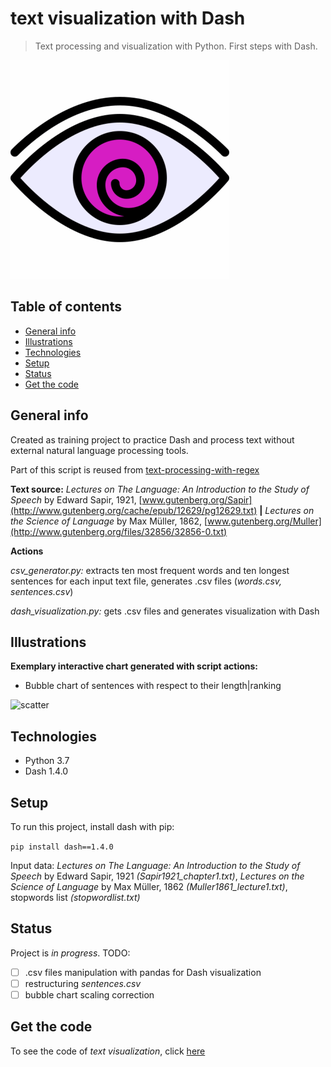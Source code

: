 # text visualization with Dash
> Text processing and visualization with Python. First steps with Dash.

![data](/images/data.gif)

## Table of contents
* [General info](#general-info)
* [Illustrations](#illustrations)
* [Technologies](#technologies)
* [Setup](#setup)
* [Status](#status)
* [Get the code](#get-the-code)

## General info
Created as training project to practice Dash and process text without external natural language processing tools.

Part of this script is reused from [text-processing-with-regex](https://github.com/Malwoiniak/text-processing-with-regex)

**Text source:** *Lectures on The Language: An Introduction to the Study of Speech* by Edward Sapir, 1921, 
[www.gutenberg.org/Sapir](http://www.gutenberg.org/cache/epub/12629/pg12629.txt) **|** *Lectures on the Science of Language* by Max Müller, 1862, [www.gutenberg.org/Muller](http://www.gutenberg.org/files/32856/32856-0.txt)

**Actions**

*csv_generator.py:* extracts ten most frequent words and ten longest sentences for each input text file, generates .csv files (*words.csv, sentences.csv*)

*dash_visualization.py:* gets .csv files and generates visualization with Dash

## Illustrations
**Exemplary interactive chart generated with script actions:**
- Bubble chart of sentences with respect to their length|ranking 

![scatter](/images/bubble.jpg)

## Technologies
* Python 3.7
* Dash 1.4.0

## Setup
To run this project, install dash with pip: 

`pip install dash==1.4.0`

Input data: *Lectures on The Language: An Introduction to the Study of Speech* by Edward Sapir, 1921 *(Sapir1921_chapter1.txt)*, *Lectures on the Science of Language* by Max Müller, 1862 *(Muller1861_lecture1.txt)*, stopwords list *(stopwordlist.txt)*

## Status
Project is _in progress_. TODO: 
- [ ] .csv files manipulation with pandas for Dash visualization
- [ ] restructuring *sentences.csv* 
- [ ] bubble chart scaling correction

## Get the code
To see the code of _text visualization_, click [here](https://github.com/Malwoiniak/text-visualization-with-Dash)
